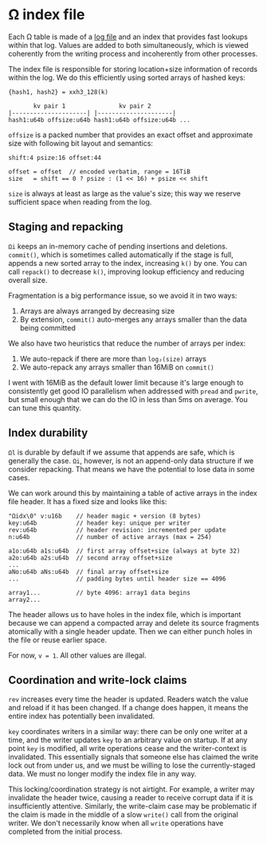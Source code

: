 # Ω index file
Each Ω table is made of a [log file](Omega-log.md) and an index that provides fast lookups within that log. Values are added to both simultaneously, which is viewed coherently from the writing process and incoherently from other processes.

The index file is responsible for storing location+size information of records within the log. We do this efficiently using sorted arrays of hashed keys:

```
{hash1, hash2} = xxh3_128(k)

       kv pair 1               kv pair 2
|---------------------| |---------------------|
hash1:u64b offsize:u64b hash1:u64b offsize:u64b ...
```

`offsize` is a packed number that provides an exact offset and approximate size with following bit layout and semantics:

```
shift:4 psize:16 offset:44

offset = offset  // encoded verbatim, range = 16TiB
size   = shift == 0 ? psize : (1 << 16) + psize << shift
```

`size` is always at least as large as the value's size; this way we reserve sufficient space when reading from the log.


## Staging and repacking
`Ωi` keeps an in-memory cache of pending insertions and deletions. `commit()`, which is sometimes called automatically if the stage is full, appends a new sorted array to the index, increasing `k()` by one. You can call `repack()` to decrease `k()`, improving lookup efficiency and reducing overall size.

Fragmentation is a big performance issue, so we avoid it in two ways:

1. Arrays are always arranged by decreasing size
2. By extension, `commit()` auto-merges any arrays smaller than the data being committed

We also have two heuristics that reduce the number of arrays per index:

1. We auto-repack if there are more than `log₂(size)` arrays
2. We auto-repack any arrays smaller than 16MiB on `commit()`

I went with 16MiB as the default lower limit because it's large enough to consistently get good IO parallelism when addressed with `pread` and `pwrite`, but small enough that we can do the IO in less than 5ms on average. You can tune this quantity.


## Index durability
`Ωl` is durable by default if we assume that appends are safe, which is generally the case. `Ωi`, however, is not an append-only data structure if we consider repacking. That means we have the potential to lose data in some cases.

We can work around this by maintaining a table of active arrays in the index file header. It has a fixed size and looks like this:

```
"Ωidx\0" v:u16b    // header magic + version (8 bytes)
key:u64b           // header key: unique per writer
rev:u64b           // header revision: incremented per update
n:u64b             // number of active arrays (max = 254)

a1o:u64b a1s:u64b  // first array offset+size (always at byte 32)
a2o:u64b a2s:u64b  // second array offset+size
...
aNo:u64b aNs:u64b  // final array offset+size
...                // padding bytes until header size == 4096

array1...          // byte 4096: array1 data begins
array2...
```

The header allows us to have holes in the index file, which is important because we can append a compacted array and delete its source fragments atomically with a single header update. Then we can either punch holes in the file or reuse earlier space.

For now, `v = 1`. All other values are illegal.


## Coordination and write-lock claims
`rev` increases every time the header is updated. Readers watch the value and reload if it has been changed. If a change does happen, it means the entire index has potentially been invalidated.

`key` coordinates writers in a similar way: there can be only one writer at a time, and the writer updates `key` to an arbitrary value on startup. If at any point `key` is modified, all write operations cease and the writer-context is invalidated. This essentially signals that someone else has claimed the write lock out from under us, and we must be willing to lose the currently-staged data. We must no longer modify the index file in any way.

This locking/coordination strategy is not airtight. For example, a writer may invalidate the header twice, causing a reader to receive corrupt data if it is insufficiently attentive. Similarly, the write-claim case may be problematic if the claim is made in the middle of a slow `write()` call from the original writer. We don't necessarily know when all `write` operations have completed from the initial process.
